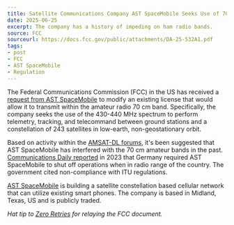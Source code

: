 ```yaml
---
title: Satellite Communications Company AST SpaceMobile Seeks Use of 70 cm Amateur Band
date: 2025-06-25
excerpt: The company has a history of impeding on ham radio bands.
source: FCC
sourceurl: https://docs.fcc.gov/public/attachments/DA-25-532A1.pdf
tags:
- post
- FCC
- AST SpaceMobile
- Regulation
---
```

The Federal Communications Commission (FCC) in the US has received a [request from AST SpaceMobile](https://docs.fcc.gov/public/attachments/DA-25-532A1.pdf) to modify an existing license that would allow it to transmit within the amateur radio 70 cm band. Specifically, the company seeks the use of the 430-440 MHz spectrum to perform telemetry, tracking, and telecommand between ground stations and a constellation of 243 satellites in low-earth, non-geostationary orbit.

Based on activity within the [AMSAT-DL forums](https://forum.amsat-dl.org/index.php?thread/4203-ast-spacemobile-constellation-in-430-440-mhz-band/&pageNo=1), it's been suggested that AST SpaceMobile has interfered with the 70 cm amateur bands in the past. [Communications Daily reported](https://communicationsdaily.com/article/2023/01/12/germany-requiring-ast-satellite-shutoff-2301110032) in 2023 that Germany required AST SpaceMobile to shut off operations when in radio range of the country. The government cited non-compliance with ITU regulations.

[AST SpaceMobile](https://en.wikipedia.org/wiki/AST_SpaceMobile) is building a satellite constellation based cellular network that can utilize existing smart phones. The company is based in Midland, Texas, US and is publicly traded.

*Hat tip to [Zero Retries](https://www.zeroretries.org/) for relaying the FCC document.*